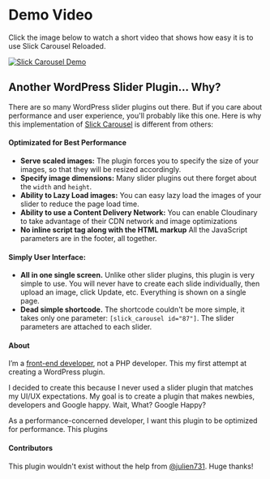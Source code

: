 # Demo Video

Click the image below to watch a short video that shows how easy it is to use Slick Carousel Reloaded.

[![Slick Carousel Demo](https://cloud.githubusercontent.com/assets/1778633/14246794/b49cc0fa-fa93-11e5-94af-b10336993c75.png)](https://dl.dropboxusercontent.com/u/28858864/slick-carousel-reloaded.mp4)

## Another WordPress Slider Plugin... Why?

There are so many WordPress slider plugins out there. But if you care about performance and user experience, you'll probably like this one. Here is why this implementation of [Slick Carousel](http://kenwheeler.github.io/slick/) is different from others:

#### Optimizated for Best Performance
* __Serve scaled images:__ The plugin forces you to specify the size of your images, so that they will be resized accordingly.
* __Specify image dimensions:__ Many slider plugins out there forget about the `width` and `height`.
* __Ability to Lazy Load images:__ You can easy lazy load the images of your slider to reduce the page load time.
* __Ability to use a Content Delivery Network:__ You can enable Cloudinary to take advantage of their CDN network and image optimizations
* __No inline script tag along with the HTML markup__ All the JavaScript parameters are in the footer, all together.

#### Simply User Interface:
* __All in one single screen.__ Unlike other slider plugins, this plugin is very simple to use. You will never have to create each slide individually, then upload an image, click Update, etc. Everything is shown on a single page.
* __Dead simple shortcode.__ The shortcode couldn't be more simple, it takes only one parameter: `[slick_carousel id="87"]`. The slider parameters are attached to each slider.

#### About
I’m a [front-end developer](https://siamkreative.com/about/), not a PHP developer. This my first attempt at creating a WordPress plugin.

I decided to create this because I never used a slider plugin that matches my UI/UX expectations. My goal is to create a plugin that makes newbies, developers and Google happy. Wait, What? Google Happy?

As a performance-concerned developer, I want this plugin to be optimized for performance. This plugins 

#### Contributors
This plugin wouldn't exist without the help from [@julien731](https://github.com/julien731). Huge thanks!
